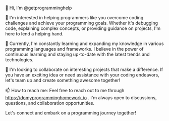👋 Hi, I'm @getprogramminghelp

👀 I'm interested in helping programmers like you overcome coding challenges and achieve your programming goals. Whether it's debugging code, explaining complex concepts, or providing guidance on projects, I'm here to lend a helping hand.

🌱 Currently, I'm constantly learning and expanding my knowledge in various programming languages and frameworks. I believe in the power of continuous learning and staying up-to-date with the latest trends and technologies.

💞️ I'm looking to collaborate on interesting projects that make a difference. If you have an exciting idea or need assistance with your coding endeavors, let's team up and create something awesome together!

📫 How to reach me: Feel free to reach out to me through https://domyprogramminghomework.io . I'm always open to discussions, questions, and collaboration opportunities.

<!---
getprogramminghelp/getprogramminghelp is a ✨ special ✨ repository because its `README.md` (this file) appears on your GitHub profile.
You can click the Preview link to take a look at your changes.
--->
Let's connect and embark on a programming journey together!

